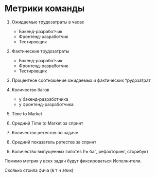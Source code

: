 # Метрики команды

1. Ожидаемые трудозатраты в часах
   - Бэкенд-разработчик
   - Фронтенд-разработчик
   - Тестировщик

2. Фактические трудозатраты 
   - Бэкенд-разработчик
   - Фронтенд-разработчик
   - Тестировщик

3. Процентное соотношение ожидаемых и фактических трудозатрат 

4. Количество багов
   - у бэкенд-разработчика
   - у фронтенд-разработчика

5. Time to Market

6. Средний Time to Market за спринт 

7. Количество ретестов по задаче

8. Средний показатель ретестов за спринт

9. Количество выпущенных гипотез (!= баг, рефакторинг, сторибук)

Помимо метрик у всех задач будут фиксироваться Исполнители.


Сколько стоила фича (в т ч эпик)
